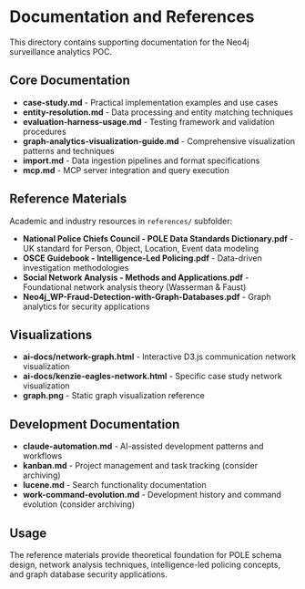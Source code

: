 # Documentation and References

This directory contains supporting documentation for the Neo4j surveillance analytics POC.

## Core Documentation

- **case-study.md** - Practical implementation examples and use cases
- **entity-resolution.md** - Data processing and entity matching techniques
- **evaluation-harness-usage.md** - Testing framework and validation procedures
- **graph-analytics-visualization-guide.md** - Comprehensive visualization patterns and techniques
- **import.md** - Data ingestion pipelines and format specifications
- **mcp.md** - MCP server integration and query execution

## Reference Materials

Academic and industry resources in `references/` subfolder:

- **National Police Chiefs Council - POLE Data Standards Dictionary.pdf** - UK standard for Person, Object, Location, Event data modeling
- **OSCE Guidebook - Intelligence-Led Policing.pdf** - Data-driven investigation methodologies
- **Social Network Analysis - Methods and Applications.pdf** - Foundational network analysis theory (Wasserman & Faust)
- **Neo4j_WP-Fraud-Detection-with-Graph-Databases.pdf** - Graph analytics for security applications

## Visualizations

- **ai-docs/network-graph.html** - Interactive D3.js communication network visualization
- **ai-docs/kenzie-eagles-network.html** - Specific case study network visualization
- **graph.png** - Static graph visualization reference

## Development Documentation

- **claude-automation.md** - AI-assisted development patterns and workflows
- **kanban.md** - Project management and task tracking (consider archiving)
- **lucene.md** - Search functionality documentation
- **work-command-evolution.md** - Development history and command evolution (consider archiving)

## Usage

The reference materials provide theoretical foundation for POLE schema design, network analysis techniques, intelligence-led policing concepts, and graph database security applications.